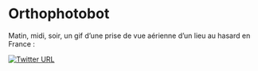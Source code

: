 
<!-- README.md is generated from README.Rmd. Please edit that file -->

# Orthophotobot

Matin, midi, soir, un gif d’une prise de vue aérienne d’un lieu au
hasard en France :

<!-- badges: start -->

[![Twitter
URL](https://img.shields.io/twitter/url/https/twitter.com/orthophotobot.svg?style=social&label=Follow%20%40orthophotobot)](https://twitter.com/orthophotobot)
<!-- badges: end -->
